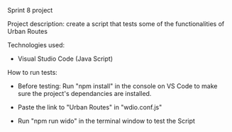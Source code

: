 Sprint 8 project

Project description: create a script that tests some of the functionalities of Urban Routes

Technologies used: 

   * Visual Studio Code (Java Script)

How to run tests: 

   * Before testing: Run "npm install" in the console on VS Code to make sure the project's dependancies are installed.

   * Paste the link to "Urban Routes" in "wdio.conf.js" 

   * Run "npm run wido" in the terminal window to test the Script